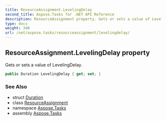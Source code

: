 ```yaml
---
title: ResourceAssignment.LevelingDelay
second_title: Aspose.Tasks for .NET API Reference
description: ResourceAssignment property. Gets or sets a value of LevelingDelay
type: docs
weight: 340
url: /net/aspose.tasks/resourceassignment/levelingdelay/
---
```

## ResourceAssignment.LevelingDelay property

Gets or sets a value of LevelingDelay.

```csharp
public Duration LevelingDelay { get; set; }
```

### See Also

* struct [Duration](../../duration/)
* class [ResourceAssignment](../)
* namespace [Aspose.Tasks](../../resourceassignment/)
* assembly [Aspose.Tasks](../../../)


